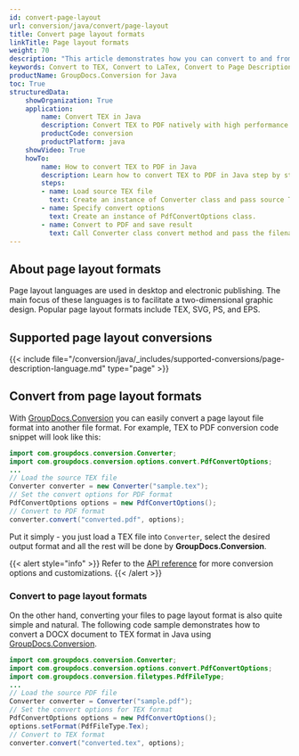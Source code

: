 ```yaml
---
id: convert-page-layout
url: conversion/java/convert/page-layout
title: Convert page layout formats
linkTitle: Page layout formats
weight: 70
description: "This article demonstrates how you can convert to and from page layout formats with GroupDocs.Conversion for Java."
keywords: Convert to TEX, Convert to LaTex, Convert to Page Description Language, Convert from Page Layout Language, Convert to Page Layout, Convert from Page Layout
productName: GroupDocs.Conversion for Java
toc: True
structuredData:
    showOrganization: True
    application:    
        name: Convert TEX in Java    
        description: Convert TEX to PDF natively with high performance using Java language and GroupDocs.Conversion for Java APIs
        productCode: conversion
        productPlatform: java 
    showVideo: True
    howTo:
        name: How to convert TEX to PDF in Java 
        description: Learn how to convert TEX to PDF in Java step by step
        steps:
        - name: Load source TEX file 
          text: Create an instance of Converter class and pass source TEX file path as a constructor parameter. You may specify absolute or relative file path as per your requirements. 
        - name: Specify convert options 
          text: Create an instance of PdfConvertOptions class.
        - name: Convert to PDF and save result 
          text: Call Converter class convert method and pass the filename for the converted PDF file and the PdfConvertOptions object from the previous step as parameters.
---
```


## About page layout formats

Page layout languages are used in desktop and electronic publishing. The main focus of these languages is to facilitate a two-dimensional graphic design. Popular page layout formats include TEX, SVG, PS, and EPS.

## Supported page layout conversions

{{< include file="/conversion/java/_includes/supported-conversions/page-description-language.md" type="page" >}}

## Convert from page layout formats

With [GroupDocs.Conversion](https://products.groupdocs.com/conversion/java) you can easily convert a page layout file format into another file format.
For example, TEX to PDF conversion code snippet will look like this:

```java
import com.groupdocs.conversion.Converter;
import com.groupdocs.conversion.options.convert.PdfConvertOptions;
...
// Load the source TEX file
Converter converter = new Converter("sample.tex");
// Set the convert options for PDF format
PdfConvertOptions options = new PdfConvertOptions();
// Convert to PDF format
converter.convert("converted.pdf", options);
```

Put it simply - you just load a TEX file into `Converter`, select the desired output format and all the rest will be done by **GroupDocs.Conversion**.  

{{< alert style="info" >}}
Refer to the [API reference](https://reference.groupdocs.com/conversion/java/com.groupdocs.conversion.options.convert/package-frame) for more conversion options and customizations.
{{< /alert >}}

### Convert to page layout formats

On the other hand, converting your files to page layout format is also quite simple and natural.
The following code sample demonstrates how to convert a DOCX document to TEX format in Java using [GroupDocs.Conversion](https://products.groupdocs.com/conversion/java).

```java
import com.groupdocs.conversion.Converter;
import com.groupdocs.conversion.options.convert.PdfConvertOptions;
import com.groupdocs.conversion.filetypes.PdfFileType;
...
// Load the source PDF file
Converter converter = Converter("sample.pdf");
// Set the convert options for TEX format
PdfConvertOptions options = new PdfConvertOptions();
options.setFormat(PdfFileType.Tex);
// Convert to TEX format
converter.convert("converted.tex", options);
```
